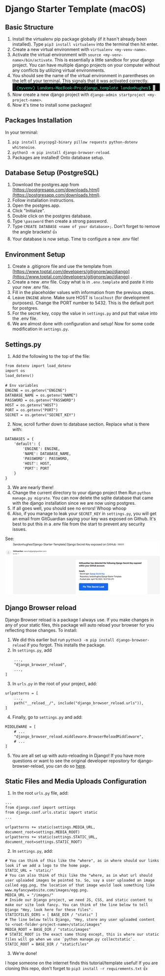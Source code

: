# Django Starter Template (macOS)

## Basic Structure

1. Install the virtualenv pip package globally (if it hasn't already been installed). Type `pip3 install virtualenv` into the terminal then hit enter.
2. Create a new virtual environment with `virtualenv <my-venv-name>`.
3. Activate the virtual environment with `source <my-venv-name>/bin/activate`. This is essentially a little sandbox for your django project. You can have multiple django projects on your computer without any conflicts by utilizing virtual environments.
4. You should see the name of the virtual environment in parentheses on the left of your terminal. This signals that it was activated correctly.
   ![Virtual Environment](images/virtualenv.png "Virtual Environment")
5. Now create a new django project with `django-admin startproject <my-project-name>`.
6. Now it's time to install some packages!

## Packages Installation

In your terminal:

1. `pip install psycopg2-binary pillow requests python-dotenv whitenoise`.
2. `python3 -m pip install django-browser-reload`.
3. Packages are installed! Onto database setup.

## Database Setup (PostgreSQL)

1. Download the postgres.app from [https://postgresapp.com/downloads.html](https://postgresapp.com/downloads.html).
2. Follow installation instructions.
3. Open the postgres.app.
4. Click "Initialize".
5. Double click on the postgres database.
6. Type `\password` then create a strong password.
7. Type `CREATE DATABASE <name of your database>;`. Don't forget to remove the angle brackets! 👍
8. Your database is now setup. Time to configure a new .env file!

## Environment Setup

1. Create a .gitignore file and use the template from [https://www.toptal.com/developers/gitignore/api/django](https://www.toptal.com/developers/gitignore/api/django) .
2. Create a new .env file. Copy what is in `.env.template` and paste it into your new .env file.
3. Fill in the placeholder values with information from the previous steps.
4. Leave `ENGINE` alone. Make sure HOST is `localhost` (for development purposes). Change the PORT number to 5432. This is the default port for postgres.
5. For the secret key, copy the value in `settings.py` and put that value into the .env file.
6. We are almost done with configuration and setup! Now for some code modification in `settings.py`.

## Settings.py

1. Add the following to the top of the file:

```python3
from dotenv import load_dotenv
import os
load_dotenv()

# Env variables
ENGINE = os.getenv("ENGINE")
DATABASE_NAME = os.getenv("NAME")
PASSWORD = os.getenv("PASSWORD")
HOST = os.getenv("HOST")
PORT = os.getenv("PORT")
SECRET = os.getenv("SECRET_KEY")
```

2. Now, scroll further down to database section. Replace what is there with:

```python3
DATABASES = {
    'default': {
        'ENGINE': ENGINE,
        'NAME': DATABASE_NAME,
        'PASSWORD': PASSWORD,
        'HOST': HOST,
        'PORT': PORT
    }
}
```

3. We are nearly there!
4. Change the current directory to your django project then Run `python manage.py migrate`. You can now delete the sqlite database that came with the django installation since we are now using postgres.
5. If all goes well, you should see no errors! Whoop whoop
6. Also, if you manage to leak your `SECRET_KEY` in `settings.py`, you will get an email from GitGuardian saying your key was exposed on Github. It's best to put this in a .env file from the start to prevent any security issues.

See: ![Exposed](images/exposed.png "Exposed Secret Key")

## Django Browser reload

Django Browser reload is a package I always use. If you make changes in any of your static files, this package will auto reload your browser for you reflecting those changes.
To install:

1. We did this earlier but run `python3 -m pip install django-browser-reload` if you forgot. This installs the package.
2. In `settings.py`, add

```python3 INSTALLED_APPS = [
    ...,
    "django_browser_reload",
    ...,
]
```

3. In `urls.py` in the root of your project, add:

```python3
urlpatterns = [
    ...,
    path("__reload__/", include("django_browser_reload.urls")),
]
```

4. Finally, go to `settings.py` and add:

```python3
MIDDLEWARE = [
    # ...
    "django_browser_reload.middleware.BrowserReloadMiddleware",
    # ...
]
```

5. You are all set up with auto-reloading in Django! If you have more questions or want to see the original developer repository for django-browser-reload,
   you can do so [here](https://github.com/adamchainz/django-browser-reload).

## Static Files and Media Uploads Configuration

1. In the root `urls.py` file, add:

```python3
...
from django.conf import settings
from django.conf.urls.static import static
...

urlpatterns += static(settings.MEDIA_URL, document_root=settings.MEDIA_ROOT)
urlpatterns += static(settings.STATIC_URL, document_root=settings.STATIC_ROOT)
```

2. In `settings.py`, add:

```python3
# You can think of this like the "where", as in where should our links look if we add a logo to the home page.
STATIC_URL = 'static/'
# You can also think of this like the "where, as in what url should user uploaded images be pointed to. So, say a user uploaded an image called egg.png, the location of that image would look something like www.myfancywebsite.com/images/egg.png.
MEDIA_URL = "/images/"
# Inside our Django project, we need JS, CSS, and static content to make our site look fancy. You can think of the line below to tell Django "Hey, look here for these files".
STATICFILES_DIRS = [ BASE_DIR / "static" ]
# The line below tells Django, "Hey, store any user uploaded content to <root-folder-project-name>/static/images"
MEDIA_ROOT = BASE_DIR / "static/images"
# STATIC_ROOT is the exact same thing except, this is where our static files will go when we use `python manage.py collectstatic`.
STATIC_ROOT = BASE_DIR / "staticfiles"
```

3. We're done!

I hope someone on the internet finds this tutorial/template useful!
If you are cloning this repo, don't forget to `pip3 install -r requirements.txt` 👍
